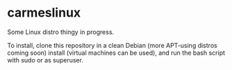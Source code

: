 # carmeslinux

Some Linux distro thingy in progress.

To install, clone this repository in a clean Debian (more APT-using distros coming soon) install (virtual machines can be used), and run the bash script with sudo or as superuser.

